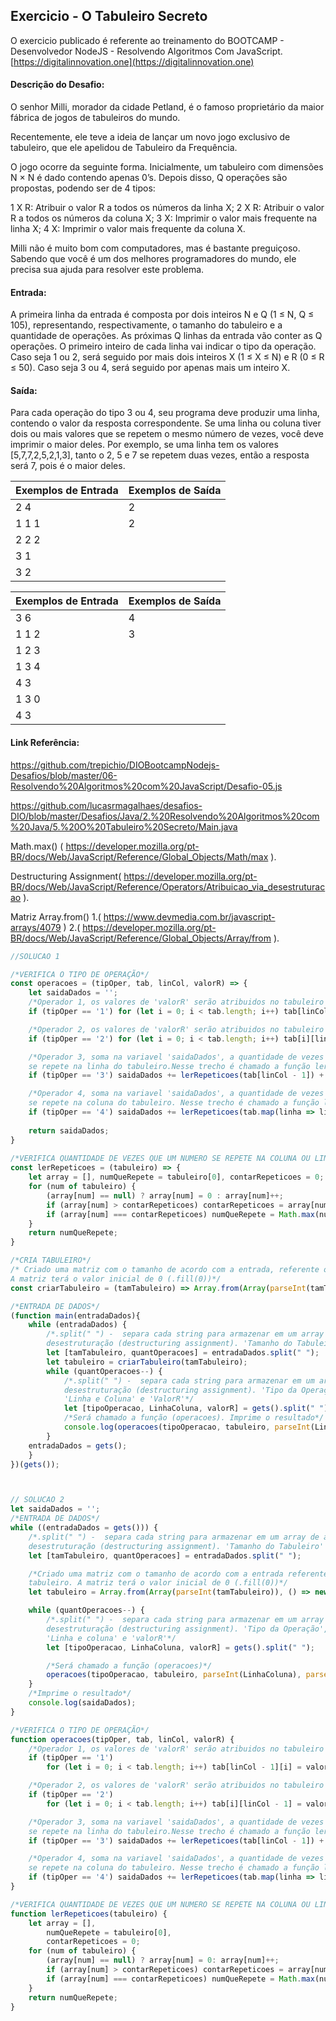 ## Exercicio - O Tabuleiro Secreto

O exercicio publicado é referente ao treinamento do BOOTCAMP - Desenvolvedor NodeJS -  Resolvendo Algoritmos Com JavaScript. [https://digitalinnovation.one](https://digitalinnovation.one)


#### Descrição do Desafio:

O senhor Milli, morador da cidade Petland, é o famoso proprietário da maior fábrica de jogos de tabuleiros do mundo. 

Recentemente, ele teve a ideia de lançar um novo jogo exclusivo de tabuleiro, que ele apelidou de Tabuleiro da Frequência.

O jogo ocorre da seguinte forma. Inicialmente, um tabuleiro com dimensões N × N é dado contendo apenas 0’s. Depois disso, Q operações são propostas, podendo ser de 4 tipos:

1 X R: Atribuir o valor R a todos os números da linha X;
2 X R: Atribuir o valor R a todos os números da coluna X;
3 X: Imprimir o valor mais frequente na linha X;
4 X: Imprimir o valor mais frequente da coluna X.

Milli não é muito bom com computadores, mas é bastante preguiçoso. Sabendo que você é um dos melhores programadores do mundo, ele precisa sua ajuda para resolver este problema.


#### Entrada:

A primeira linha da entrada é composta por dois inteiros N e Q (1 ≤ N, Q ≤ 105), representando, respectivamente, o tamanho do tabuleiro e a quantidade de operações. As próximas Q linhas da entrada vão conter as Q operações. O primeiro inteiro de cada linha vai indicar o tipo da operação. Caso seja 1 ou 2, será seguido por mais dois inteiros X (1 ≤ X ≤ N) e R (0 ≤ R ≤ 50). Caso seja 3 ou 4, será seguido por apenas mais um inteiro X.


#### Saída:

Para cada operação do tipo 3 ou 4, seu programa deve produzir uma linha, contendo o valor da resposta correspondente. Se uma linha ou coluna tiver dois ou mais valores que se repetem o mesmo número de vezes, você deve imprimir o maior deles. Por exemplo, se uma linha tem os valores [5,7,7,2,5,2,1,3], tanto o 2, 5 e 7 se repetem duas vezes, então a resposta será 7, pois é o maior deles.

Exemplos de Entrada  | Exemplos de Saída
------------- | -------------
2 4 | 2
1 1 1 | 2
2 2 2 |
3 1 |
3 2	|

Exemplos de Entrada  | Exemplos de Saída
------------- | -------------
3 6 | 4
1 1 2 | 3
1 2 3 |
1 3 4 |
4 3 |
1 3 0 |
4 3 |


#### Link Referência:
https://github.com/trepichio/DIOBootcampNodejs-Desafios/blob/master/06-Resolvendo%20Algoritmos%20com%20JavaScript/Desafio-05.js

https://github.com/lucasrmagalhaes/desafios-DIO/blob/master/Desafios/Java/2.%20Resolvendo%20Algoritmos%20com%20Java/5.%20O%20Tabuleiro%20Secreto/Main.java

Math.max() ( https://developer.mozilla.org/pt-BR/docs/Web/JavaScript/Reference/Global_Objects/Math/max ).

Destructuring Assignment( https://developer.mozilla.org/pt-BR/docs/Web/JavaScript/Reference/Operators/Atribuicao_via_desestruturacao ).

Matriz Array.from() 1.( https://www.devmedia.com.br/javascript-arrays/4079 ) 2.( https://developer.mozilla.org/pt-BR/docs/Web/JavaScript/Reference/Global_Objects/Array/from ).


```javascript
//SOLUCAO 1

/*VERIFICA O TIPO DE OPERAÇÃO*/
const operacoes = (tipOper, tab, linCol, valorR) => {
    let saidaDados = '';
    /*Operador 1, os valores de 'valorR' serão atribuidos no tabuleiro em linhas */
    if (tipOper == '1') for (let i = 0; i < tab.length; i++) tab[linCol - 1][i] = valorR;

    /*Operador 2, os valores de 'valorR' serão atribuidos no tabuleiro em colunas */
    if (tipOper == '2') for (let i = 0; i < tab.length; i++) tab[i][linCol - 1] = valorR;

    /*Operador 3, soma na variavel 'saidaDados', a quantidade de vezes que um numero
    se repete na linha do tabuleiro.Nesse trecho é chamado a função lerRepeticoes*/
    if (tipOper == '3') saidaDados += lerRepeticoes(tab[linCol - 1]) + '\n';

    /*Operador 4, soma na variavel 'saidaDados', a quantidade de vezes que um numero
    se repete na coluna do tabuleiro. Nesse trecho é chamado a função lerRepeticoes*/
    if (tipOper == '4') saidaDados += lerRepeticoes(tab.map(linha => linha[linCol - 1])) + '\n';
    
    return saidaDados;
}
 
/*VERIFICA QUANTIDADE DE VEZES QUE UM NUMERO SE REPETE NA COLUNA OU LINHA DO TABULEIRO*/
const lerRepeticoes = (tabuleiro) => {
    let array = [], numQueRepete = tabuleiro[0], contarRepeticoes = 0;
    for (num of tabuleiro) {
        (array[num] == null) ? array[num] = 0 : array[num]++;
        if (array[num] > contarRepeticoes) contarRepeticoes = array[numQueRepete = num];
        if (array[num] === contarRepeticoes) numQueRepete = Math.max(numQueRepete, num)
    }
    return numQueRepete;
}

/*CRIA TABULEIRO*/
/* Criado uma matriz com o tamanho de acordo com a entrada, referente o tamanho do tabuleiro. 
A matriz terá o valor inicial de 0 (.fill(0))*/
const criarTabuleiro = (tamTabuleiro) => Array.from(Array(parseInt(tamTabuleiro)), () => new Array(parseInt(tamTabuleiro)).fill(0));

/*ENTRADA DE DADOS*/
(function main(entradaDados){
    while (entradaDados) {
        /*.split(" ") -  separa cada string para armazenar em um array de atribuição via 
        desestruturação (destructuring assignment). 'Tamanho do Tabuleiro' e 'Quantidade de Operações'*/
        let [tamTabuleiro, quantOperacoes] = entradaDados.split(" ");
        let tabuleiro = criarTabuleiro(tamTabuleiro);
        while (quantOperacoes--) {
            /*.split(" ") -  separa cada string para armazenar em um array de atribuição via 
            desestruturação (destructuring assignment). 'Tipo da Operação', 
            'Linha e Coluna' e 'ValorR'*/
            let [tipoOperacao, LinhaColuna, valorR] = gets().split(" ")
            /*Será chamado a função (operacoes). Imprime o resultado*/
            console.log(operacoes(tipoOperacao, tabuleiro, parseInt(LinhaColuna), parseInt(valorR)));
        }
    entradaDados = gets();
    }
})(gets());



// SOLUCAO 2
let saidaDados = '';
/*ENTRADA DE DADOS*/
while ((entradaDados = gets())) {
    /*.split(" ") -  separa cada string para armazenar em um array de atribuição via 
    desestruturação (destructuring assignment). 'Tamanho do Tabuleiro' e 'Quantidade de Operações'*/
    let [tamTabuleiro, quantOperacoes] = entradaDados.split(" ");

    /*Criado uma matriz com o tamanho de acordo com a entrada referente o tamanho do 
    tabuleiro. A matriz terá o valor inicial de 0 (.fill(0))*/
    let tabuleiro = Array.from(Array(parseInt(tamTabuleiro)), () => new Array(parseInt(tamTabuleiro)).fill(0));

    while (quantOperacoes--) {
        /*.split(" ") -  separa cada string para armazenar em um array de atribuição via 
        desestruturação (destructuring assignment). 'Tipo da Operação', 
        'Linha e coluna' e 'valorR'*/
        let [tipoOperacao, LinhaColuna, valorR] = gets().split(" ");

        /*Será chamado a função (operacoes)*/
        operacoes(tipoOperacao, tabuleiro, parseInt(LinhaColuna), parseInt(valorR));
    }
    /*Imprime o resultado*/
    console.log(saidaDados);
}

/*VERIFICA O TIPO DE OPERAÇÃO*/
function operacoes(tipOper, tab, linCol, valorR) {
    /*Operador 1, os valores de 'valorR' serão atribuidos no tabuleiro em linhas */
    if (tipOper == '1')
        for (let i = 0; i < tab.length; i++) tab[linCol - 1][i] = valorR;

    /*Operador 2, os valores de 'valorR' serão atribuidos no tabuleiro em colunas */
    if (tipOper == '2')
        for (let i = 0; i < tab.length; i++) tab[i][linCol - 1] = valorR;

    /*Operador 3, soma na variavel 'saidaDados', a quantidade de vezes que um numero
    se repete na linha do tabuleiro.Nesse trecho é chamado a função lerRepeticoes*/
    if (tipOper == '3') saidaDados += lerRepeticoes(tab[linCol - 1]) + '\n';

    /*Operador 4, soma na variavel 'saidaDados', a quantidade de vezes que um numero
    se repete na coluna do tabuleiro. Nesse trecho é chamado a função lerRepeticoes*/
    if (tipOper == '4') saidaDados += lerRepeticoes(tab.map(linha => linha[linCol - 1])) + '\n';
}

/*VERIFICA QUANTIDADE DE VEZES QUE UM NUMERO SE REPETE NA COLUNA OU LINHA DO TABULEIRO*/
function lerRepeticoes(tabuleiro) {
    let array = [],
        numQueRepete = tabuleiro[0],
        contarRepeticoes = 0;
    for (num of tabuleiro) {
        (array[num] == null) ? array[num] = 0: array[num]++;
        if (array[num] > contarRepeticoes) contarRepeticoes = array[numQueRepete = num];
        if (array[num] === contarRepeticoes) numQueRepete = Math.max(numQueRepete, num);
    }
    return numQueRepete;
}
```
